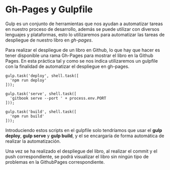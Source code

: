 # Gh-Pages y Gulpfile

Gulp es un conjunto de herramientas que nos ayudan a automatizar tareas en nuestro proceso de desarrollo, además se puede utilizar con diversos lenguajes y plataformas, esto lo utilizaremos para automatizar las tareas de despliegue de nuestro libro en _gh-pages_.


Para realizar el despliegue de un libro en Github, lo que hay que  hacer es tener disponible una rama Gh-Pages para mostrar el libro en la Github Pages. En esta práctica tal y como se nos indica utilizaremos un gulpfile con la finalidad de automatizar el despliegue en gh-pages.

```
gulp.task('deploy', shell.task([
  'npm run deploy'
]));

gulp.task('serve', shell.task([
  'gitbook serve --port ' + process.env.PORT
]));

gulp.task('build', shell.task([
  'npm run build'
]));
```


Introduciendo estos scripts en el gulpfile solo tendríamos que usar el **gulp deploy**, **gulp serve** y **gulp build**, y el se encargaría de forma automática de realizar la automatización.

Una vez se ha realizado el despliegue del libro, al realizar el commit y el push correspondiente, se podrá visualizar el libro sin ningún tipo de problemas en la GithubPages correspondiente.

